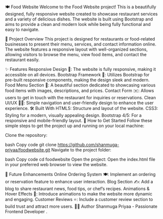 🍽️ Food Website
Welcome to the Food Website project! This is a beautifully designed, fully responsive website created to showcase restaurant services and a variety of delicious dishes. The website is built using Bootstrap and aims to provide a clean and modern look while being fully functional and easy to navigate.

📜 Project Overview
This project is designed for restaurants or food-related businesses to present their menu, services, and contact information online. The website features a responsive layout with well-organized sections, allowing visitors to browse the menu, view food items, and contact the restaurant easily.

✨ Features
Responsive Design 📱: The website is fully responsive, making it accessible on all devices.
Bootstrap Framework 🎨: Utilizes Bootstrap for pre-built responsive components, making the design sleek and modern.
Food Menu Section 🍕: A beautiful section dedicated to showcasing various food items with images, descriptions, and prices.
Contact Form ✉️: Allows users to get in touch with the restaurant for inquiries or reservations.
Clean UI/UX 🧑‍🍳: Simple navigation and user-friendly design to enhance the user experience.
🛠️ Built With
HTML5: Structure and layout of the website.
CSS3: Styling for a modern, visually appealing design.
Bootstrap 4/5: For a responsive and mobile-friendly layout.
🚀 How to Get Started
Follow these simple steps to get the project up and running on your local machine:

Clone the repository:

bash
Copy code
git clone https://github.com/shanmuga-priyaa/foodwebsite.git
Navigate to the project folder:

bash
Copy code
cd foodwebsite
Open the project: Open the index.html file in your preferred web browser to view the website.

🔮 Future Enhancements
Online Ordering System 🍽️: Implement an ordering or reservation feature to enhance user interaction.
Blog Section ✍️: Add a blog to share restaurant news, food tips, or chef’s recipes.
Animations & Hover Effects 🎥: Introduce animations to make the website more dynamic and engaging.
Customer Reviews ⭐: Include a customer review section to build trust and attract more users.
👨‍💻 Author
Shanmuga Priyaa - Passionate Frontend Developer .
